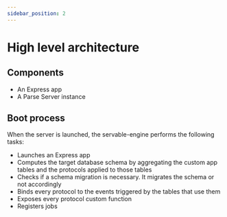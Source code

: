 ```yaml
---
sidebar_position: 2
---
```


# High level architecture

## Components
- An Express app
- A Parse Server instance

## Boot process

When the server is launched, the servable-engine performs the following tasks:

- Launches an Express app
- Computes the target database schema by aggregating the custom app tables and the protocols applied to those tables
- Checks if a schema migration is necessary. It migrates the schema or not accordingly
- Binds every protocol to the events triggered by the tables that use them
- Exposes every protocol custom function
- Registers jobs
